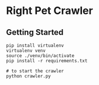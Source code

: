 # Right Pet Crawler

## Getting Started

```
pip install virtualenv
virtualenv venv
source ./venv/bin/activate
pip install -r requirements.txt

# to start the crawler
python crawler.py
```
